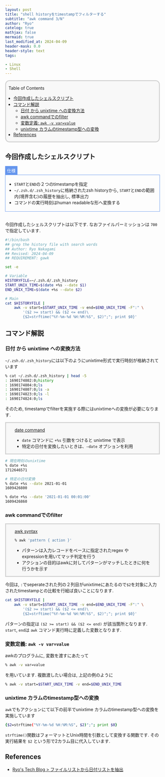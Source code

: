 ```yaml
---
layout: post
title: "shell historyをtimestampでフィルターする"
subtitle: "awk command 3/N"
author: "Ryo"
catelog: true
mathjax: false
mermaid: true
last_modified_at: 2024-04-09
header-mask: 0.0
header-style: text
tags:

- Linux
- Shell
---
```


<div style='border-radius: 1em; border-style:solid; border-color:#D3D3D3; background-color:#F8F8F8'>

<p class="h4">&nbsp;&nbsp;Table of Contents</p>

<!-- START doctoc generated TOC please keep comment here to allow auto update -->
<!-- DON'T EDIT THIS SECTION, INSTEAD RE-RUN doctoc TO UPDATE -->

- [今回作成したシェルスクリプト](#%E4%BB%8A%E5%9B%9E%E4%BD%9C%E6%88%90%E3%81%97%E3%81%9F%E3%82%B7%E3%82%A7%E3%83%AB%E3%82%B9%E3%82%AF%E3%83%AA%E3%83%97%E3%83%88)
- [コマンド解説](#%E3%82%B3%E3%83%9E%E3%83%B3%E3%83%89%E8%A7%A3%E8%AA%AC)
  - [日付 から unixtime への変換方法](#%E6%97%A5%E4%BB%98-%E3%81%8B%E3%82%89-unixtime-%E3%81%B8%E3%81%AE%E5%A4%89%E6%8F%9B%E6%96%B9%E6%B3%95)
  - [awk commandでのfilter](#awk-command%E3%81%A7%E3%81%AEfilter)
  - [変数定義: `awk -v var=value`](#%E5%A4%89%E6%95%B0%E5%AE%9A%E7%BE%A9-awk--v-varvalue)
  - [unixtime カラムのtimestamp型への変換](#unixtime-%E3%82%AB%E3%83%A9%E3%83%A0%E3%81%AEtimestamp%E5%9E%8B%E3%81%B8%E3%81%AE%E5%A4%89%E6%8F%9B)
- [References](#references)

<!-- END doctoc generated TOC please keep comment here to allow auto update -->


</div>

## 今回作成したシェルスクリプト

<div style="display: inline-block; background: #6495ED;; border: 1px solid #6495ED; padding: 3px 5px;color:#FFFFFF"><span >仕様</span>
</div>

<div style="border: 1px solid #6495ED; font-size: 100%; padding: 5px;">

- `START`と`END`の２つのtimestampを指定
- `~/.zsh.d/.zsh_history`に格納されたzsh historyから, `START`と`END`の範囲内(境界含む)の履歴を抽出し, 標準出力
- コマンドの実行時刻はhuman readableな形へ変換する

</div>

<br>

今回作成したシェルスクリプトは以下です. なおファイルパーミッションは `700` で指定しています.

```bash
#!/bin/bash
## grep the history file with search words
## Author: Ryo Nakagami
## Revised: 2024-04-09
## REQUIREMENT: gawk

set -e

# Variable
HISTORYFILE=~/.zsh.d/.zsh_history
START_UNIX_TIME=$(date +%s --date $1)
END_UNIX_TIME=$(date +%s --date $2)

# Main
cat $HISTORYFILE |
    awk -v start=$START_UNIX_TIME -v end=$END_UNIX_TIME -F":" \
        '($2 >= start) && ($2 <= end)\
        {$2=strftime("%Y-%m-%d %H:%M:%S", $2)";"; print $0}'

```

## コマンド解説
### 日付 から unixtime への変換方法

`~/.zsh.d/.zsh_history`には以下のようにunixtime形式で実行時刻が格納されています

```zsh
% cat ~/.zsh.d/.zsh_history | head -5
: 1690174802:0;history
: 1690174804:0;ls
: 1690174807:0;ls -a
: 1690174823:0;ls -l
: 1690174824:0;ls
```

そのため, timestampでfilterを実施する際にはunixtimeへの変換が必要になります.

<div style='padding-left: 2em; padding-right: 2em; border-radius: 0em; border-style:solid; border-color:#D3D3D3; background-color:#F8F8F8'>
<p class="h4"><ins>date command</ins></p>

- `date` コマンドに `+%s` 引数をつけると unixtime で表示
- 特定の日付を変換したいときは、`–date` オプションを利用

</div>

```zsh
# 現在時刻のunixtime
% date +%s
1712646571

# 特定の日付変換
% date +%s --date 2021-01-01
1609426800

% date +%s --date '2021-01-01 00:01:00'
1609426860
```

### awk commandでのfilter

<div style='padding-left: 2em; padding-right: 2em; border-radius: 0em; border-style:solid; border-color:#D3D3D3; background-color:#F8F8F8'>
<p class="h4"><ins>awk syntax</ins></p>

```zsh
% awk 'pattern { action }'
```

- パターンは入力レコードをベースに指定されたregex や expressionを用いてマッチ判定を行う
- アクションの目的はawkに対してパターンがマッチしたときに何を行うかを示す

</div>

今回は, `:`でseperateされた列の２列目がunixtimeにあたるので`$2`を対象に入力されたtimestampとの比較を行絵ば良いことになります.

```zsh
cat $HISTORYFILE |
    awk -v start=$START_UNIX_TIME -v end=$END_UNIX_TIME -F":" \
        '($2 >= start) && ($2 <= end)\
        {$2=strftime("%Y-%m-%d %H:%M:%S", $2)";"; print $0}'
```

パターンの指定は `($2 >= start) && ($2 <= end)` が該当箇所となります.
`start`, `end`は `awk` コマンド実行時に定義した変数となります. 

### 変数定義: `awk -v var=value`

awkのプログラムに, 変数を渡すにあたって

```zsh
% awk -v var=value
```

を用いています. 複数渡したい場合は, 上記の例のように

```zsh
% awk -v start=$START_UNIX_TIME -v end=$END_UNIX_TIME 
```

### unixtime カラムのtimestamp型への変換

`awk`でもアクションにて以下の前半でunixtime カラムのtimestamp型への変換を実施しています

```zsh
{$2=strftime("%Y-%m-%d %H:%M:%S", $2)";"; print $0}
```

`strftime()`関数はフォーマットとUnix時間を引数として変換する関数です.
その実行結果を `$2` という形で2カラム目に代入しています.


References
----------
- [Ryo's Tech Blog > ファイルリストから日付リストを抽出](https://ryonakagami.github.io/2022/08/08/awk-date-filter/)